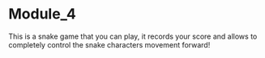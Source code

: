 # Module_4
This is a snake game that you can play, it records your score and allows to completely control the snake characters movement forward! 
